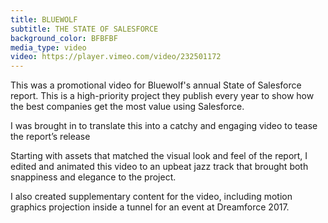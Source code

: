 ```yaml
---
title: BLUEWOLF
subtitle: THE STATE OF SALESFORCE
background_color: BFBFBF
media_type: video
video: https://player.vimeo.com/video/232501172
---
```


<p>
This was a promotional video for Bluewolf's annual State of Salesforce report. This is a high-priority project they publish every year to show how the best companies get the most value using Salesforce. 
</p>

<p>
I was brought in to translate this into a catchy and engaging video to tease the report’s release
</p>

<p>
Starting with assets that matched the visual look and feel of the report, I edited and animated this video to an upbeat jazz track that brought both snappiness and elegance to the project.
</p>

<p>
I also created supplementary content for the video, including motion graphics projection inside a tunnel for an event at Dreamforce 2017.
</p>
